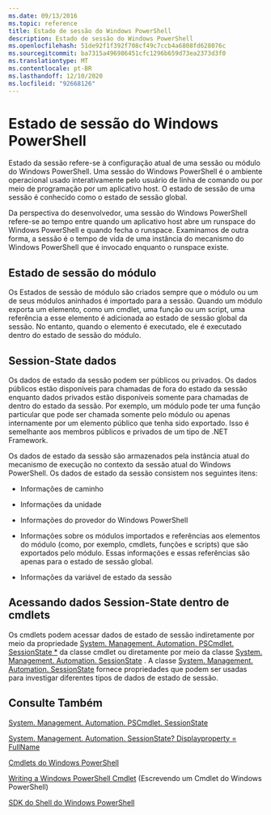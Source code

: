 ```yaml
---
ms.date: 09/13/2016
ms.topic: reference
title: Estado de sessão do Windows PowerShell
description: Estado de sessão do Windows PowerShell
ms.openlocfilehash: 51de92f1f392f708cf49c7ccb4a6808fd628076c
ms.sourcegitcommit: ba7315a496986451cfc1296b659d73ea2373d3f0
ms.translationtype: MT
ms.contentlocale: pt-BR
ms.lasthandoff: 12/10/2020
ms.locfileid: "92668126"
---
```

# <a name="windows-powershell-session-state"></a>Estado de sessão do Windows PowerShell

Estado da sessão refere-se à configuração atual de uma sessão ou módulo do Windows PowerShell. Uma sessão do Windows PowerShell é o ambiente operacional usado interativamente pelo usuário de linha de comando ou por meio de programação por um aplicativo host. O estado de sessão de uma sessão é conhecido como o estado de sessão global.

Da perspectiva do desenvolvedor, uma sessão do Windows PowerShell refere-se ao tempo entre quando um aplicativo host abre um runspace do Windows PowerShell e quando fecha o runspace. Examinamos de outra forma, a sessão é o tempo de vida de uma instância do mecanismo do Windows PowerShell que é invocado enquanto o runspace existe.

## <a name="module-session-state"></a>Estado de sessão do módulo

Os Estados de sessão de módulo são criados sempre que o módulo ou um de seus módulos aninhados é importado para a sessão. Quando um módulo exporta um elemento, como um cmdlet, uma função ou um script, uma referência a esse elemento é adicionada ao estado de sessão global da sessão. No entanto, quando o elemento é executado, ele é executado dentro do estado de sessão do módulo.

## <a name="session-state-data"></a>Session-State dados

Os dados de estado da sessão podem ser públicos ou privados. Os dados públicos estão disponíveis para chamadas de fora do estado da sessão enquanto dados privados estão disponíveis somente para chamadas de dentro do estado da sessão. Por exemplo, um módulo pode ter uma função particular que pode ser chamada somente pelo módulo ou apenas internamente por um elemento público que tenha sido exportado. Isso é semelhante aos membros públicos e privados de um tipo de .NET Framework.

Os dados de estado da sessão são armazenados pela instância atual do mecanismo de execução no contexto da sessão atual do Windows PowerShell. Os dados de estado da sessão consistem nos seguintes itens:

- Informações de caminho

- Informações da unidade

- Informações do provedor do Windows PowerShell

- Informações sobre os módulos importados e referências aos elementos do módulo (como, por exemplo, cmdlets, funções e scripts) que são exportados pelo módulo. Essas informações e essas referências são apenas para o estado de sessão global.

- Informações da variável de estado da sessão

## <a name="accessing-session-state-data-within-cmdlets"></a>Acessando dados Session-State dentro de cmdlets

Os cmdlets podem acessar dados de estado de sessão indiretamente por meio da propriedade [System. Management. Automation. PSCmdlet. SessionState *](/dotnet/api/System.Management.Automation.PSCmdlet.SessionState) da classe cmdlet ou diretamente por meio da classe [System. Management. Automation. SessionState](/dotnet/api/System.Management.Automation.SessionState) . A classe [System. Management. Automation. SessionState](/dotnet/api/System.Management.Automation.SessionState) fornece propriedades que podem ser usadas para investigar diferentes tipos de dados de estado de sessão.

## <a name="see-also"></a>Consulte Também

[System. Management. Automation. PSCmdlet. SessionState](/dotnet/api/System.Management.Automation.PSCmdlet.SessionState)

[System. Management. Automation. SessionState? Displayproperty = FullName](/dotnet/api/System.Management.Automation.SessionState)

[Cmdlets do Windows PowerShell](./cmdlet-overview.md)

[Writing a Windows PowerShell Cmdlet](./writing-a-windows-powershell-cmdlet.md) (Escrevendo um Cmdlet do Windows PowerShell)

[SDK do Shell do Windows PowerShell](../windows-powershell-reference.md)
